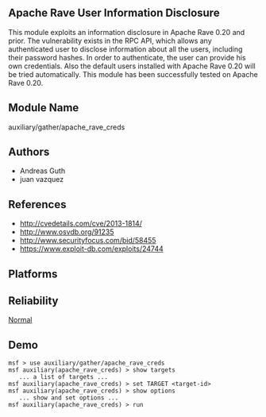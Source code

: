 ## Apache Rave User Information Disclosure

This module exploits an information disclosure in Apache 
Rave 0.20 and prior. The vulnerability exists in the RPC 
API, which allows any authenticated user to disclose 
information about all the users, including their password 
hashes. In order to authenticate, the user can provide his 
own credentials. Also the default users installed with 
Apache Rave 0.20 will be tried automatically. This module 
has been successfully tested on Apache Rave 0.20.


## Module Name
auxiliary/gather/apache_rave_creds

## Authors
* Andreas Guth
* juan vazquez


## References
* http://cvedetails.com/cve/2013-1814/
* http://www.osvdb.org/91235
* http://www.securityfocus.com/bid/58455
* https://www.exploit-db.com/exploits/24744




## Platforms


## Reliability
[Normal](https://github.com/rapid7/metasploit-framework/wiki/Exploit-Ranking)

## Demo

```
msf > use auxiliary/gather/apache_rave_creds
msf auxiliary(apache_rave_creds) > show targets
   ... a list of targets ...
msf auxiliary(apache_rave_creds) > set TARGET <target-id>
msf auxiliary(apache_rave_creds) > show options
   ... show and set options ...
msf auxiliary(apache_rave_creds) > run
```
    
    
